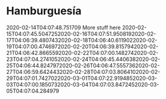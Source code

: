 # Hamburguesía

2020-02-14T04:07:48.751709
More stuff here
2020-02-15T04:07:45.5047252020-02-16T04:07:51.9508192020-02-17T04:06:39.4807432020-02-18T04:06:40.6119022020-02-19T04:07:00.4746972020-02-20T04:06:39.8157942020-02-21T04:06:42.8665592020-02-22T04:07:00.1482742020-02-23T04:07:04.2741052020-02-24T04:06:45.4406382020-02-25T04:06:44.8247972020-02-26T04:06:47.5557362020-02-27T04:06:59.6424432020-02-28T04:07:03.8064102020-02-29T04:07:01.7427022020-03-01T04:07:22.9194852020-03-03T04:07:00.1850732020-03-04T04:07:03.8472452020-03-05T04:07:04.284979